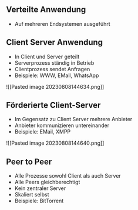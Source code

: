 ## Verteilte Anwendung

- Auf mehreren Endsystemen ausgeführt

## Client Server Anwendung

- In Client und Server geteilt
- Serverprozess ständig in Betrieb
- Clientprozess sendet Anfragen
- Beispiele: WWW, EMail, WhatsApp

![[Pasted image 20230808144634.png]]

## Förderierte Client-Server

- Im Gegensatz zu Client Server mehrere Anbieter
- Anbieter kommunizieren untereinander
- Beispiele: EMail, XMPP

![[Pasted image 20230808144640.png]]

## Peer to Peer

- Alle Prozesse sowohl Client als auch Server
- Alle Peers gleichberechtigt
- Kein zentraler Server
- Skaliert selbst
- Beispiele: BitTorrent
